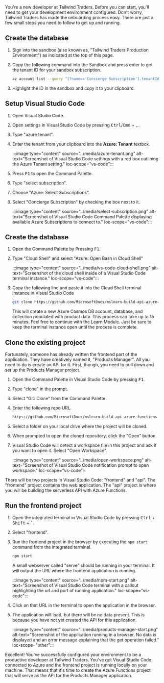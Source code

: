 You're a new developer at Tailwind Traders. Before you can start, you'll need to get your development environment configured. Don't worry, Tailwind Traders has made the onboarding process easy. There are just a few small steps you need to follow to get up and running.

## Create the database

1. Sign into the sandbox (also known as, "Tailwind Traders Production Environment") as indicated at the top of this page.

1. Copy the following command into the Sandbox and press enter to get the tenant ID for your sandbox subscription.

   ```bash
   az account list --query "[?name=='Concierge Subscription'].tenantId" -o tsv
   ```

1. Highlight the ID in the sandbox and copy it to your clipboard.

## Setup Visual Studio Code

1. Open Visual Studio Code.

1. Open settings in Visual Studio Code by pressing <kbd>Ctrl</kbd>/<kbd>Cmd</kbd> + <kbd>,</kbd>.

1. Type "azure tenant".

1. Enter the tenant from your clipboard into the **Azure: Tenant** textbox.

    :::image type="content" source="../media/azure-tenant.png" alt-text="Screenshot of Visual Studio Code settings with a red box outlining the Azure Tenant setting." loc-scope="vs-code":::

1. Press <kbd>F1</kbd> to open the Command Palette.

1. Type "select subscription".

1. Choose "Azure: Select Subscriptions".

1. Select "Concierge Subscription" by checking the box next to it.

   :::image type="content" source="../media/select-subscription.png" alt-text="Screenshot of Visual Studio Code Command Palette displaying available Azure Subscriptions to connect to." loc-scope="vs-code":::

## Create the database

1. Open the Command Palette by Pressing <kbd>F1</kbd>.

1. Type "Cloud Shell" and select "Azure: Open Bash in Cloud Shell"

    :::image type="content" source="../media/vs-code-cloud-shell.png" alt-text="Screenshot of the cloud shell inside of a Visual Studio Code terminal instance." loc-scope="vs-code":::

1. Copy the following line and paste it into the Cloud Shell terminal instance in Visual Studio Code

   ```bash
   git clone https://github.com/MicrosoftDocs/mslearn-build-api-azure-functions && cd mslearn-build-api-azure-functions/DB_SETUP && ./CREATE_DATABASE.sh
   ```

   This will create a new Azure Cosmos DB account, database, and collection populated with product data. This process can take up to 15 minutes. Feel free to continue with the Learn Module. Just be sure to keep the terminal instance open until the process is complete.

## Clone the existing project

Fortunately, someone has already written the frontend part of the application. They have creatively named it, "Products Manager". All you need to do is create an API for it. First, though, you need to pull down and set up the Products Manager project.

1. Open the Command Palette in Visual Studio Code by pressing <kbd>F1</kbd>.

1. Type "clone" in the prompt.

1. Select "Git: Clone" from the Command Palette.

1. Enter the following repo URL.

   ```bash
   https://github.com/MicrosoftDocs/mslearn-build-api-azure-functions
   ```

1. Select a folder on your local drive where the project will be cloned.

1. When prompted to open the cloned repository, click the "Open" button.

1. Visual Studio Code will detect a workspace file in this project and ask if you want to open it. Select "Open Workspace".

   :::image type="content" source="../media/open-workspace.png" alt-text="Screenshot of Visual Studio Code notification prompt to open workspace." loc-scope="vs-code":::

There will be two projects in Visual Studio Code: "frontend" and "api". The "frontend" project contains the web application. The "api" project is where you will be building the serverless API with Azure Functions.

## Run the frontend project

1. Open the integrated terminal in Visual Studio Code by pressing <kbd>Ctrl</kbd> + <kbd>Shift</kbd> + <kbd>`</kbd>.

1. Select "frontend".

1. Run the frontend project in the browser by executing the `npm start` command from the integrated terminal.

   ```bash
   npm start
   ```

   A small webserver called "serve" should be running in your terminal. It will output the URL where the frontend application is running.

   :::image type="content" source="../media/npm-start.png" alt-text="Screenshot of Visual Studio Code terminal with a callout highlighting the url and port of running application." loc-scope="vs-code":::

1. Click on that URL in the terminal to open the application in the browser.

1. The application will load, but there will be no data present. This is because you have not yet created the API for this application.

    :::image type="content" source="../media/products-manager-start.png" alt-text="Screenshot of the application running in a browser. No data is displayed and an error message explaining that the get operation failed." loc-scope="other"::: <!-- no-loc -->

Excellent! You've successfully configured your environment to be a productive developer at Tailwind Traders. You've got Visual Studio Code connected to Azure and the frontend project is running locally on your machine. That means that it's time to create the Azure Functions project that will serve as the API for the Products Manager application.
